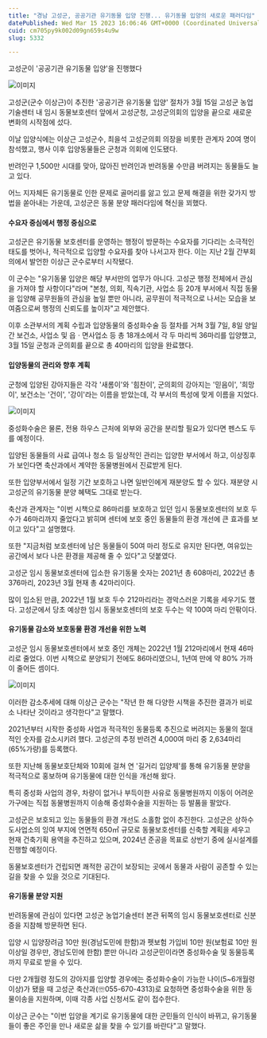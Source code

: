 ```yaml
---
title: "경남 고성군, 공공기관 유기동물 입양 진행... 유기동물 입양의 새로운 패러다임"
datePublished: Wed Mar 15 2023 16:06:46 GMT+0000 (Coordinated Universal Time)
cuid: cm705py9k002d09gn659s4u9w
slug: 5332

---
```



고성군이 '공공기관 유기동물 입양'을 진행했다

![이미지](https://cdn.hashnode.com/res/hashnode/image/upload/v1739258689061/551e093c-1d14-45ca-b74b-157ea13572fe.jpeg)

고성군(군수 이상근)이 추진한 '공공기관 유기동물 입양' 절차가 3월 15일 고성군 농업기술센터 내 임시 동물보호센터 앞에서 고성군청, 고성군의회의 입양을 끝으로 새로운 변화의 시작점에 섰다.

이날 입양식에는 이상근 고성군수, 최을석 고성군의회 의장을 비롯한 관계자 20여 명이 참석했고, 행사 이후 입양동물들은 군청과 의회에 인도됐다.

반려인구 1,500만 시대를 맞아, 많아진 반려인과 반려동물 수만큼 버려지는 동물들도 늘고 있다.

어느 지자체든 유기동물로 인한 문제로 골머리를 앓고 있고 문제 해결을 위한 갖가지 방법을 쏟아내는 가운데, 고성군은 동물 분양 패러다임에 혁신을 꾀했다.

#### 수요자 중심에서 행정 중심으로

고성군은 유기동물 보호센터를 운영하는 행정이 방문하는 수요자를 기다리는 소극적인 태도를 벗어나, 적극적으로 입양할 수요자를 찾아 나서고자 한다. 이는 지난 2월 간부회의에서 발언한 이상근 군수로부터 시작됐다.

이 군수는 "유기동물 입양은 해당 부서만의 업무가 아니다. 고성군 행정 전체에서 관심을 가져야 할 사항이다"라며 "본청, 의회, 직속기관, 사업소 등 20개 부서에서 직접 동물을 입양해 공무원들의 관심을 높일 뿐만 아니라, 공무원이 적극적으로 나서는 모습을 보여줌으로써 행정의 신뢰도를 높이자"고 제안했다.

이후 소관부서의 계획 수립과 입양동물의 중성화수술 등 절차를 거쳐 3월 7일, 8일 양일간 보건소, 사업소 및 읍ㆍ면사업소 등 총 18개소에서 각 두 마리씩 36마리를 입양했고, 3월 15일 군청과 군의회를 끝으로 총 40마리의 입양을 완료했다.

#### 입양동물의 관리와 향후 계획

군청에 입양된 강아지들은 각각 '새롬이'와 '힘찬이', 군의회의 강아지는 '믿음이', '희망이', 보건소는 '건이', '강이'라는 이름을 받았는데, 각 부서의 특성에 맞게 이름을 지었다.

![이미지](https://cdn.hashnode.com/res/hashnode/image/upload/v1739258691467/ed9e0da8-3d7c-4ab8-bb98-6d5751d29192.jpeg)

중성화수술은 물론, 전용 하우스 근처에 외부와 공간을 분리할 필요가 있다면 펜스도 두를 예정이다.

입양된 동물들의 사료 급여나 청소 등 일상적인 관리는 입양한 부서에서 하고, 이상징후가 보인다면 축산과에서 계약한 동물병원에서 진료받게 된다.

또한 입양부서에서 일정 기간 보호하고 나면 일반인에게 재분양도 할 수 있다. 재분양 시 고성군의 유기동물 분양 혜택도 그대로 받는다.

축산과 관계자는 "이번 시책으로 86마리를 보호하고 있던 임시 동물보호센터의 보호 두수가 46마리까지 줄었다고 밝히며 센터에 보호 중인 동물들의 환경 개선에 큰 효과를 보이고 있다"고 설명했다.

또한 "지금처럼 보호센터에 남은 동물들이 50여 마리 정도로 유지만 된다면, 여유있는 공간에서 보다 나은 환경을 제공해 줄 수 있다"고 덧붙였다.

고성군 임시 동물보호센터에 입소한 유기동물 숫자는 2021년 총 608마리, 2022년 총 376마리, 2023년 3월 현재 총 42마리이다.

많이 입소된 만큼, 2022년 1월 보호 두수 212마리라는 경악스러운 기록을 세우기도 했다. 고성군에서 당초 예상한 임시 동물보호센터의 보호 두수는 약 100여 마리 안팎이다.

#### 유기동물 감소와 보호동물 환경 개선을 위한 노력

고성군 임시 동물보호센터에서 보호 중인 개체는 2022년 1월 212마리에서 현재 46마리로 줄었다. 이번 시책으로 분양되기 전에도 86마리였으니, 1년여 만에 약 80% 가까이 줄어든 셈이다.

![이미지](https://cdn.hashnode.com/res/hashnode/image/upload/v1739258693785/e2e1fd6a-88cf-4ea0-82de-b73df2edc70e.jpeg)

이러한 감소추세에 대해 이상근 군수는 "작년 한 해 다양한 시책을 추진한 결과가 비로소 나타난 것이라고 생각한다"고 말했다.

2021년부터 시작한 중성화 사업과 적극적인 동물등록 추진으로 버려지는 동물의 절대적인 숫자를 감소시키려 했다. 고성군의 추정 반려견 4,000여 마리 중 2,634마리(65%가량)를 등록했다.

또한 지난해 동물보호단체와 10회에 걸쳐 연 '길거리 입양제'를 통해 유기동물 분양을 적극적으로 홍보하며 유기동물에 대한 인식을 개선해 왔다.

특히 중성화 사업의 경우, 차량이 없거나 부득이한 사유로 동물병원까지 이동이 어려운 가구에는 직접 동물병원까지 이송해 중성화수술을 지원하는 등 발품을 팔았다.

고성군은 보호되고 있는 동물들의 환경 개선도 소홀함 없이 추진한다. 고성군은 상하수도사업소의 잉여 부지에 연면적 650㎡ 규모로 동물보호센터를 신축할 계획을 세우고 현재 건축기획 용역을 추진하고 있으며, 2024년 준공을 목표로 상반기 중에 실시설계를 진행할 예정이다.

동물보호센터가 건립되면 쾌적한 공간이 보장되는 곳에서 동물과 사람이 공존할 수 있는 길을 찾을 수 있을 것으로 기대된다.

#### 유기동물 분양 지원

반려동물에 관심이 있다면 고성군 농업기술센터 본관 뒤쪽의 임시 동물보호센터로 신분증을 지참해 방문하면 된다.

입양 시 입양장려금 10만 원(경남도민에 한함)과 펫보험 가입비 10만 원(보험료 10만 원 이상일 경우만, 경남도민에 한함) 뿐만 아니라 고성군민이라면 중성화수술 및 동물등록까지 무료로 받을 수 있다.

다만 2개월령 정도의 강아지를 입양할 경우에는 중성화수술이 가능한 나이(5~6개월령 이상)가 됐을 때 고성군 축산과(☏055-670-4313)로 요청하면 중성화수술을 위한 동물이송을 지원하며, 이때 각종 사업 신청서도 같이 접수한다.

이상근 군수는 "이번 입양을 계기로 유기동물에 대한 군민들의 인식이 바뀌고, 유기동물들이 좋은 주인을 만나 새로운 삶을 찾을 수 있기를 바란다"고 말했다.
